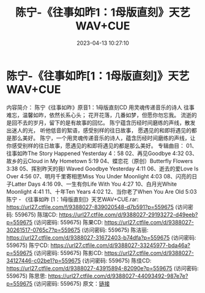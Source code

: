﻿---
title: 陈宁-《往事如昨1：1母版直刻》天艺WAV+CUE
date: 2023-04-13 10:27:10
categories: WAV车载音乐、镜像
tags: 华语中文
---
# 陈宁-《往事如昨[1：1母版直刻]》天艺WAV+CUE

内容简介：
陈宁《往事如昨》原音1：1母版直刻CD
用灵魂传递音乐的诗人
往事难忘，温馨如昨，依然长系心头；
花开花落，几番如梦，但愿你勿忘我。
流逝的是回不去的岁月，留下的是有故事的回忆。
陈宁蕴含历经时间磨练的声线，散发出迷人的光，
听他低音的絮语，感受别样的往日故事，
愿遇见的和即将遇见的都是那么美好。
陈宁，一个用灵魂传递音乐的诗人，蕴含历经时间磨练的声线，让你感受别样的往日故事，愿遇见的和即将遇见的都是那么美好。
专辑曲目：
01、往事如昨The Story Happened Yesterday 4：58
02、再见Goodbye 4:32
03、故乡的云Cloud in My Hometown 5:19
04、蝶恋花（原创）Butterfly Flowers 3:38
05、挥别昨天的我I Waved Goodbye Yesterday 4:11
06、逝去的爱Love Is Over 4:56
07、明月千里寄相思Miss You Under Moonlight 4:03
08、闪亮的日子Latter Days 4:16
09、一生有你Life With You 4:27
10、白月光White Moonlight 4:41
11、十年Ten Years 4:02
12、当你老了When You Are Old 5:03
陈宁 - 《往事如昨 [1：1母版直刻]》天艺WAV+CUE.rar: https://url27.ctfile.com/f/9388027-839020548-d7b591?p=559675
(访问密码: 559675)
陈瑞CD: https://url27.ctfile.com/d/9388027-29193272-d49eeb?p=559675
(访问密码: 559675)
陈果CD: https://url27.ctfile.com/d/9388027-30261517-0765c7?p=559675
(访问密码: 559675)
陈洁丽: https://url27.ctfile.com/d/9388027-31672403-b74dfa?p=559675
(访问密码: 559675)
陈宁CD: https://url27.ctfile.com/d/9388027-33245977-bda46a?p=559675
(访问密码: 559675)
陈影CD: https://url27.ctfile.com/d/9388027-34127446-c02be1?p=559675
(访问密码: 559675)
陈佳CD: https://url27.ctfile.com/d/9388027-43915894-82090e?p=559675
(访问密码: 559675)
陈思思: https://url27.ctfile.com/d/9388027-44093492-987e7e?p=559675
(访问密码: 559675)
原文：[链接](https://blog.sina.com.cn/s/blog_1647c7e76010311fg.html)